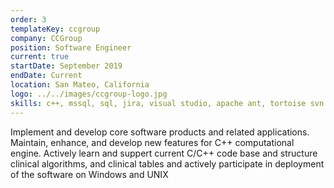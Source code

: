 ```yaml
---
order: 3
templateKey: ccgroup
company: CCGroup
position: Software Engineer
current: true
startDate: September 2019
endDate: Current
location: San Mateo, California
logo: ../../images/ccgroup-logo.jpg
skills: c++, mssql, sql, jira, visual studio, apache ant, tortoise svn
---
```


Implement and develop core software products and related applications. Maintain, enhance, and develop new features for C++ computational engine. Actively learn and suppert current C/C++ code base and structure clinical algorithms, and clinical tables and actively participate in deployment of the software on Windows and UNIX
